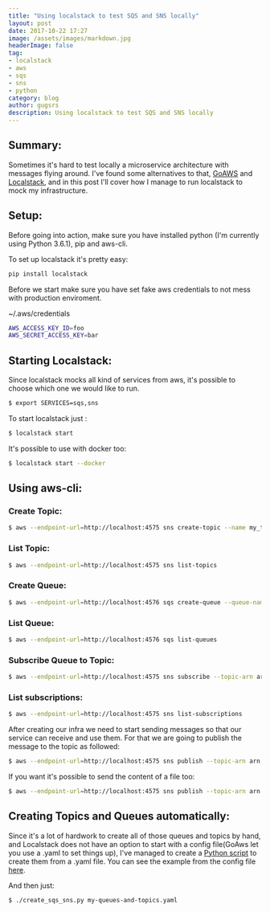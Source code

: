 ```yaml
---
title: "Using localstack to test SQS and SNS locally"
layout: post
date: 2017-10-22 17:27
image: /assets/images/markdown.jpg
headerImage: false
tag: 
- localstack
- aws
- sqs
- sns
- python
category: blog
author: gugsrs
description: Using localstack to test SQS and SNS locally
---
```


## Summary:

Sometimes it's hard to test locally a microservice architecture with messages flying around.
I've found some alternatives to that, [GoAWS][goaws] and [Localstack][localstack], and in this post I'll cover how I manage to run localstack to mock my infrastructure.

## Setup:
Before going into action, make sure you have installed python (I'm currently using Python 3.6.1), pip and aws-cli.

To set up localstack it's pretty easy:
```bash
pip install localstack
```

Before we start make sure you have set fake aws credentials to not mess with production enviroment.

~/.aws/credentials
```bash
AWS_ACCESS_KEY_ID=foo
AWS_SECRET_ACCESS_KEY=bar
```

## Starting Localstack:

Since localstack mocks all kind of services from aws, it's possible to choose which one we would like to run.

```bash
$ export SERVICES=sqs,sns
```

To start localstack just :

```bash
$ localstack start
```

It's possible to use with docker too:

```bash
$ localstack start --docker
```

## Using aws-cli:

### Create Topic:

```bash
$ aws --endpoint-url=http://localhost:4575 sns create-topic --name my_topic
```

### List Topic:

```bash
$ aws --endpoint-url=http://localhost:4575 sns list-topics
```

### Create Queue:

```bash
$ aws --endpoint-url=http://localhost:4576 sqs create-queue --queue-name my_queue
```

### List Queue:

```bash
$ aws --endpoint-url=http://localhost:4576 sqs list-queues
```

### Subscribe Queue to Topic:

```bash
$ aws --endpoint-url=http://localhost:4575 sns subscribe --topic-arn arn:aws:sns:us-east-1:123456789012:my_topic --protocol sqs --notification-endpoint arn:aws:sns:us-east-1:123456789012:my_queue
```

### List subscriptions:

```bash
$ aws --endpoint-url=http://localhost:4575 sns list-subscriptions
```

After creating our infra we need to start sending messages so that our service can receive and use them.
For that we are going to publish the message to the topic as followed:

```bash
$ aws --endpoint-url=http://localhost:4575 sns publish --topic-arn arn:aws:sns:us-east-1:123456789012:my_topic --message "Hi"
```

If you want it's possible to send the content of a file too:
```bash
$ aws --endpoint-url=http://localhost:4575 sns publish --topic-arn arn:aws:sns:us-east-1:123456789012:my_topic --message file://file.json
```

## Creating Topics and Queues automatically:

Since it's a lot of hardwork to create all of those queues and topics by hand, and Localstack does not have an option to start with a config file(GoAws let you use a .yaml to set things up), I've managed to create a [Python script][sqs-sns-from-yaml] to create them from a .yaml file. You can see the example from the config file [here][yaml].


And then just:

```bash
$ ./create_sqs_sns.py my-queues-and-topics.yaml
```

[goaws]: https://github.com/p4tin/goaws
[localstack]: https://github.com/localstack/localstack
[sqs-sns-to-yaml]: https://gist.github.com/wiliamsouza/c687ac7d8c86dc603a32e143cacc71b0
[sqs-sns-from-yaml]: https://gist.github.com/gugsrs/20d90e1f21792a67eb6d27c445aa7a1f
[yaml]: https://github.com/p4tin/goaws/blob/master/app/conf/goaws.yaml
